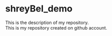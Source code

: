 # shreyBel_demo
This is the description of my repository.<br>
This is my repository created on github account.

